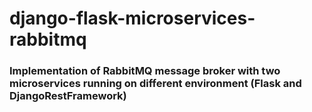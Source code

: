 # django-flask-microservices-rabbitmq
### Implementation of RabbitMQ message broker with two microservices running on different environment (Flask and DjangoRestFramework)
